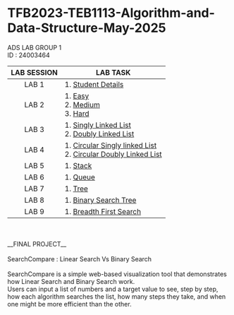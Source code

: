 # TFB2023-TEB1113-Algorithm-and-Data-Structure-May-2025

ADS LAB GROUP 1
<br>
ID : 24003464
<br>

| LAB SESSION | LAB TASK |
| :---: | --- |
| LAB 1 | 1. [Student Details](https://github.com/komputaro/TFB2023-TEB1113-Algorithm-and-Data-Structure-May-2025/blob/7683fe2027f71a542fe81ef9a4e4ad9f31969047/LAB%201/Student%20Details.cpp) |
| LAB 2 | 1. [Easy](https://github.com/komputaro/TFB2023-TEB1113-Algorithm-and-Data-Structure-May-2025/blob/main/LAB%202/Easy.cpp) <br> 2. [Medium](https://github.com/komputaro/TFB2023-TEB1113-Algorithm-and-Data-Structure-May-2025/blob/main/LAB%202/medium.cpp) <br> 3. [Hard](https://github.com/komputaro/TFB2023-TEB1113-Algorithm-and-Data-Structure-May-2025/blob/main/LAB%202/Hard.cpp) |
| LAB 3 | 1. [Singly Linked List](https://github.com/komputaro/TFB2023-TEB1113-Algorithm-and-Data-Structure-May-2025/blob/main/LAB%203/Singly%20Linked%20List.cpp) <br> 2. [Doubly Linked List](https://github.com/komputaro/TFB2023-TEB1113-Algorithm-and-Data-Structure-May-2025/blob/main/LAB%203/Doubly%20Linked%20List.cpp) |
| LAB 4 | 1. [Circular Singly linked List](https://github.com/komputaro/TFB2023-TEB1113-Algorithm-and-Data-Structure-May-2025/blob/main/LAB%204/Circular%20Singly%20Linked%20List.cpp) <br> 2. [Circular Doubly Linked List](https://github.com/komputaro/TFB2023-TEB1113-Algorithm-and-Data-Structure-May-2025/blob/main/LAB%204/Doubly%20Circular%20Linked%20List.cpp) |
| LAB 5 | 1. [Stack](https://github.com/komputaro/TFB2023-TEB1113-Algorithm-and-Data-Structure-May-2025/blob/main/LAB%205/Stack.cpp) |
| LAB 6 | 1. [Queue](https://github.com/komputaro/TFB2023-TEB1113-Algorithm-and-Data-Structure-May-2025/blob/main/LAB%206/Queue.cpp) |
| LAB 7 | 1. [Tree](https://github.com/komputaro/TFB2023-TEB1113-Algorithm-and-Data-Structure-May-2025/blob/86ff1d0762db1242b3a08f8ebfe89e5a46770de9/LAB%207/Tree.cpp) |
| LAB 8 | 1. [Binary Search Tree](https://github.com/komputaro/TFB2023-TEB1113-Algorithm-and-Data-Structure-May-2025/tree/7abe05630149bd96c609ce1e600ca9a304230ebe/LAB%208) |
| LAB 9 | 1. [Breadth First Search](https://github.com/komputaro/TFB2023-TEB1113-Algorithm-and-Data-Structure-May-2025/tree/7abe05630149bd96c609ce1e600ca9a304230ebe/LAB%209) |
<br>
<br>
__FINAL PROJECT__
<br><br>
SearchCompare : Linear Search Vs Binary Search
<br><br>
SearchCompare is a simple web-based visualization tool that demonstrates how Linear Search and Binary Search work. <br>
Users can input a list of numbers and a target value to see, step by step, how each algorithm searches the list, how many steps they take, and when one might be more efficient than the other.
